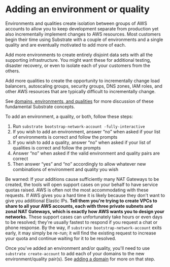 # Adding an environment or quality

Environments and qualities create isolation between groups of AWS accounts to allow you to keep development separate from production yet also incrementally implement changes to AWS resources. Most customers begin their time using Substrate with a couple of environments and a single quality and are eventually motivated to add more of each.

Add more environments to create entirely disjoint data sets with all the supporting infrastructure. You might want these for additional testing, disaster recovery, or even to isolate each of your customers from the others.

Add more qualities to create the opportunity to incrementally change load balancers, autoscaling groups, security groups, DNS zones, IAM roles, and other AWS resources that are typically difficult to incrementally change.

See [domains, environments, and qualities](https://github.com/src-bin/substrate-manual/blob/main/domains-environments-qualities/README.md) for more discussion of these fundamental Substrate concepts.

To add an environment, a quality, or both, follow these steps:

1. Run `substrate bootstrap-network-account -fully-interactive`
2. If you wish to add an environment, answer “no” when asked if your list of environments is correct and follow the prompts
3. If you wish to add a quality, answer “no” when asked if your list of qualities is correct and follow the prompts
4. Answer “no” when asked if the valid environment and quality pairs are correct
5. Then answer “yes” and “no” accordingly to allow whatever new combinations of environment and quality you wish

Be warned: If your additions cause sufficiently many NAT Gateways to be created, the tools will open support cases on your behalf to have service quotas raised. AWS is often not the most accommodating with these requests. If AWS gives you a hard time it is likely because they don't want to give you additional Elastic IPs. **Tell them you're trying to create VPCs to share to all your AWS accounts, each with three private subnets and zonal NAT Gateways, which is exactly how AWS wants you to design your networks.** These support cases can unfortunately take hours or even days to be resolved; they're usually fastest to respond if you request a chat or phone response. By the way, if `substrate bootstrap-network-account` exits early, it may simply be re-run; it will find the existing request to increase your quota and continue waiting for it to be resolved.

Once you've added an environment and/or quality, you'll need to use `substrate create-account` to add each of your domains to the new environment/quality pair(s). See [adding a domain](https://github.com/src-bin/substrate-manual/blob/main/adding-a-domain/README.md) for more on that step.
